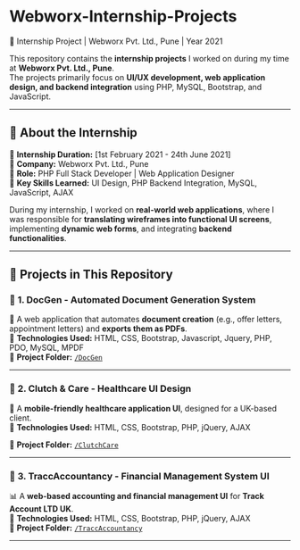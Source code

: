 # Webworx-Internship-Projects
🚀 Internship Project | Webworx Pvt. Ltd., Pune | Year 2021

This repository contains the **internship projects** I worked on during my time at **Webworx Pvt. Ltd., Pune**.  
The projects primarily focus on **UI/UX development, web application design, and backend integration** using PHP, MySQL, Bootstrap, and JavaScript.  

---

## **📌 About the Internship**  
🔹 **Internship Duration:** [1st February 2021 - 24th June 2021]  
🔹 **Company:** Webworx Pvt. Ltd., Pune  
🔹 **Role:** PHP Full Stack Developer | Web Application Designer  
🔹 **Key Skills Learned:** UI Design, PHP Backend Integration, MySQL, JavaScript, AJAX  

During my internship, I worked on **real-world web applications**, where I was responsible for **translating wireframes into functional UI screens**, implementing **dynamic web forms**, and integrating **backend functionalities**.  

---

## **📂 Projects in This Repository**  

### 📌 **1. DocGen - Automated Document Generation System**  
🚀 A web application that automates **document creation** (e.g., offer letters, appointment letters) and **exports them as PDFs**.  
🔹 **Technologies Used:** HTML, CSS, Bootstrap, Javascript, Jquery, PHP, PDO, MySQL, MPDF  
📁 **Project Folder:** [`/DocGen`]([./DocGen/](https://github.com/OctoGeniusBard/Webworx-Internship-Projects/tree/main/DocGen))  

---

### 📌 **2. Clutch & Care - Healthcare UI Design**  
📱 A **mobile-friendly healthcare application UI**, designed for a UK-based client.  
🔹 **Technologies Used:** HTML, CSS, Bootstrap, PHP, jQuery, AJAX 

📁 **Project Folder:** [`/ClutchCare`](Clutch-Care-UI)  

---

### 📌 **3. TraccAccountancy - Financial Management System UI**  
📊 A **web-based accounting and financial management UI** for **Track Account LTD UK**.  
🔹 **Technologies Used:** HTML, CSS, Bootstrap, PHP, jQuery, AJAX  
📁 **Project Folder:** [`/TraccAccountancy`]([./TraccAccountancy/](https://github.com/OctoGeniusBard/Webworx-Internship-Projects/tree/main/Tracacc))  

---
